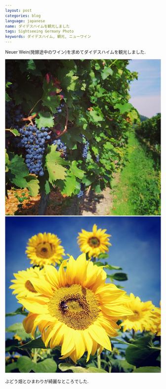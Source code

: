 ```yaml
---
layout: post
categories: blog
language: japanese
name: ダイデスハイムを観光しました
tags: Sightseeing Germany Photo
keywords: ダイデスハイム, 観光, ニューワイン
---
```


Neuer Wein(発酵途中のワイン)を求めてダイデスハイムを観光しました.

<img src="/assets/content-image/2013-10-03%2018.35.03-1.jpg" class="image-on-frame image-fade">

<img src="/assets/content-image/2013-10-03%2018.46.43.jpg" class="image-on-frame image-fade">

ぶどう畑とひまわりが綺麗なところでした.
